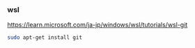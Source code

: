 ### wsl

https://learn.microsoft.com/ja-jp/windows/wsl/tutorials/wsl-git

```bash
sudo apt-get install git
```
